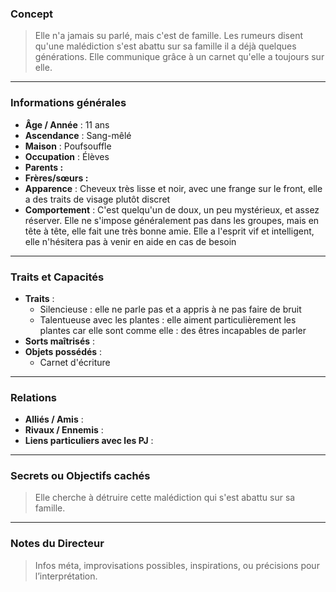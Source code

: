 ### Concept
> Elle n'a jamais su parlé, mais c'est de famille. Les rumeurs disent qu'une malédiction s'est abattu sur sa famille il a déjà quelques générations. Elle communique grâce à un carnet qu'elle a toujours sur elle.

---
### Informations générales
- **Âge / Année** : 11 ans
- **Ascendance** : Sang-mêlé
- **Maison** : Poufsouffle
- **Occupation** : Élèves
- **Parents :**
- **Frères/sœurs :**
- **Apparence** : Cheveux très lisse et noir, avec une frange sur le front, elle a des traits de visage plutôt discret
- **Comportement** : C'est quelqu'un de doux, un peu mystérieux, et assez réserver. Elle ne s'impose généralement pas dans les groupes, mais en tête à tête, elle fait une très bonne amie. Elle a l'esprit vif et intelligent, elle n'hésitera pas à venir en aide en cas de besoin
---
### Traits et Capacités
- **Traits** : 
	- Silencieuse : elle ne parle pas et a appris à ne pas faire de bruit
	- Talentueuse avec les plantes : elle aiment particulièrement les plantes car elle sont comme elle : des êtres incapables de parler
- **Sorts maîtrisés** : 
- **Objets possédés** : 
	- Carnet d'écriture
---

### Relations
- **Alliés / Amis** : 
- **Rivaux / Ennemis** : 
- **Liens particuliers avec les PJ** : 

---

### Secrets ou Objectifs cachés
> Elle cherche à détruire cette malédiction qui s'est abattu sur sa famille.

---

### Notes du Directeur
> Infos méta, improvisations possibles, inspirations, ou précisions pour l’interprétation.


